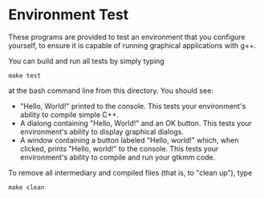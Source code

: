 Environment Test
================

These programs are provided to test an environment that you configure yourself, to ensure it is capable of running graphical applications with g++.

You can build and run all tests by simply typing 

  ``make test`` 

at the bash command line from this directory. You should see:

* "Hello, World!" printed to the console. This tests your environment's ability to compile simple C++.
* A dialong containing "Hello, World!" and an OK button. This tests your environment's ability to display graphical dialogs.
* A window containing a button labeled "Hello, world!" which, when clicked, prints "Hello, world!" to the console. This tests your environment's ability to compile and run your gtkmm code.

To remove all intermediary and compiled files (that is, to "clean up"), type

  ``make clean``

